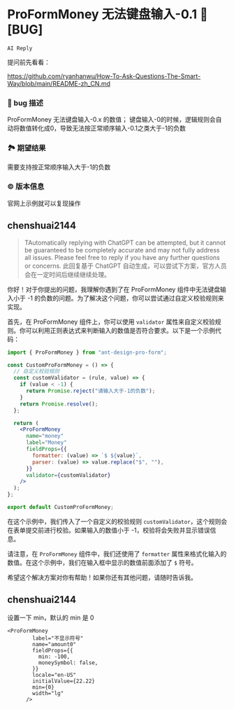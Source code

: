 # ProFormMoney 无法键盘输入-0.1 🐛[BUG]

`AI Reply`

提问前先看看：

https://github.com/ryanhanwu/How-To-Ask-Questions-The-Smart-Way/blob/main/README-zh_CN.md

### 🐛 bug 描述

ProFormMoney 无法键盘输入-0.x 的数值；
键盘输入-0的时候，逻辑规则会自动将数值转化成0，导致无法按正常顺序输入-0.1之类大于-1的负数

### 🏞 期望结果

需要支持按正常顺序输入大于-1的负数

### © 版本信息

官网上示例就可以复现操作

## chenshuai2144

> TAutomatically replying with ChatGPT can be attempted, but it cannot be guaranteed to be completely accurate and may not fully address all issues. Please feel free to reply if you have any further questions or concerns.
> 此回复基于 ChatGPT 自动生成，可以尝试下方案，官方人员会在一定时间后继续继续处理。

你好！对于你提出的问题，我理解你遇到了在 ProFormMoney 组件中无法键盘输入小于 -1 的负数的问题。为了解决这个问题，你可以尝试通过自定义校验规则来实现。

首先，在 ProFormMoney 组件上，你可以使用 `validator` 属性来自定义校验规则。你可以利用正则表达式来判断输入的数值是否符合要求。以下是一个示例代码：

```jsx
import { ProFormMoney } from "ant-design-pro-form";

const CustomProFormMoney = () => {
  // 自定义校验规则
  const customValidator = (rule, value) => {
    if (value < -1) {
      return Promise.reject("请输入大于-1的负数");
    }
    return Promise.resolve();
  };

  return (
    <ProFormMoney
      name="money"
      label="Money"
      fieldProps={{
        formatter: (value) => `$ ${value}`,
        parser: (value) => value.replace("$", ""),
      }}
      validator={customValidator}
    />
  );
};

export default CustomProFormMoney;
```

在这个示例中，我们传入了一个自定义的校验规则 `customValidator`，这个规则会在表单提交前进行校验。如果输入的数值小于 -1，校验将会失败并显示错误信息。

请注意，在 `ProFormMoney` 组件中，我们还使用了 `formatter` 属性来格式化输入的数值。在这个示例中，我们在输入框中显示的数值前面添加了 `$` 符号。

希望这个解决方案对你有帮助！如果你还有其他问题，请随时告诉我。

## chenshuai2144

设置一下 min，默认的 min 是 0

```
<ProFormMoney
        label="不显示符号"
        name="amount0"
        fieldProps={{
          min: -100,
          moneySymbol: false,
        }}
        locale="en-US"
        initialValue={22.22}
        min={0}
        width="lg"
      />
```
